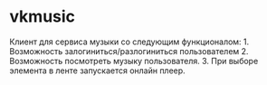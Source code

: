 vkmusic
=======

Клиент для сервиса музыки со следующим функционалом: 1. Возможность залогиниться/разлогиниться пользователем 2. Возможность посмотреть музыку пользователя. 3. При выборе элемента в ленте запускается онлайн плеер.
